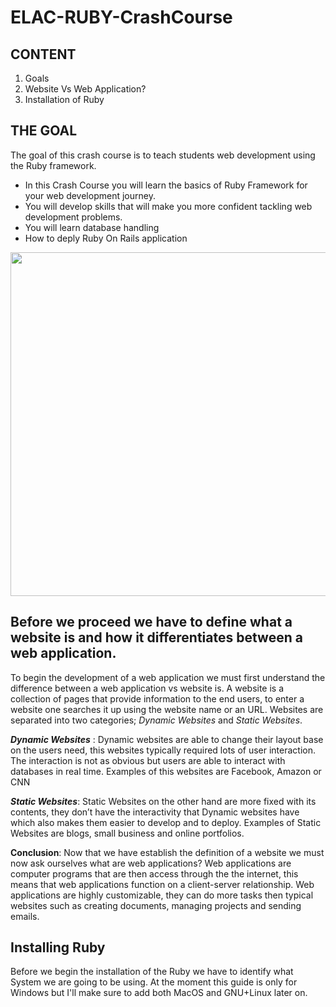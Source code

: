 # ELAC-RUBY-CrashCourse
## CONTENT
1. Goals
2. Website Vs Web Application?
3. Installation of Ruby

## THE GOAL
The goal of this crash course is to teach students web development using the Ruby framework. 

- In this Crash Course you will learn the basics of Ruby Framework for your web development journey.
- You will develop skills that will make you more confident tackling web development problems.
- You will learn database handling
- How to deply Ruby On Rails application



<img src = "https://github.com/AngelinCS/ELAC-RUBY-CrashCourse/assets/59464059/6addd90d-6e4d-4a64-a10e-10476b4d81c8" width = "850" height= "550">

## Before we proceed we have to define what a website is and how it differentiates between a web application.

To begin the development of a web application we must first understand the difference between a web application vs website is. A website is a collection of pages that provide information to the end users, to enter a website one searches it up using the website name or an URL. Websites are separated into two categories; *Dynamic Websites* and *Static Websites*. 

***Dynamic Websites*** : Dynamic websites are able to change their layout base on the users need, this websites typically required lots of user interaction. The interaction is not as obvious but users are able to interact with databases in real time. Examples of this websites are Facebook, Amazon or CNN

***Static Websites***: Static Websites on the other hand are more fixed with its contents, they don’t have the interactivity that Dynamic websites have which also makes them easier to develop and to deploy. Examples of Static Websites are blogs, small business and online portfolios.

**Conclusion**: Now that we have establish the definition of a website we must now ask ourselves what are web applications? Web applications are computer programs that are then access through the the internet, this means that web applications function on a client-server relationship. Web applications are highly customizable, they can do more tasks then typical websites such as creating documents, managing projects and sending emails.

## Installing Ruby 

Before we begin the installation of the Ruby we have to identify what System we are going to be using. At the moment this guide is only for Windows but I'll make sure to add both MacOS and GNU+Linux later on.




